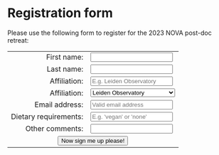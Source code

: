 # Registration form
Please use the following form to register for the 2023 NOVA post-doc retreat:
<!-- Registration form starts here please take care-->
<form 
  method="POST" 
  action="https://script.google.com/macros/s/AKfycbyae1hFMLOY_iLKrjlx5vdZHR5INKvXrOPbMkKEfz35CPxWE1pYOdOCEVYrhuGJp3jWag/exec"
>
  <table>
    <tr><td style="text-align: right"> First name:           </td> <td><input name="Name" type="text" required></td></tr>
    <tr><td style="text-align: right"> Last name:            </td> <td><input name="Surname" type="text" required></td></tr>
    <tr><td style="text-align: right"> Affiliation:          </td> <td><input name="Affiliation" type="text" placeholder="E.g. Leiden Observatory" required></td></tr>
    <tr><td style="text-align: right"> Affiliation:          </td> 
      <td style="text-align: right">
        <select id="cars" name="Affiliation_2">
          <option value="Leiden Observatory">Leiden Observatory</option>
          <option value="ESA">ESA</option>
          <option>value="ASTRON">ASTRON</option>
        </select> 
      </td>
    </tr>
    <tr><td style="text-align: right"> Email address:        </td> <td><input name="Email" type="email" placeholder="Valid email address" required></td></tr>
    <tr><td style="text-align: right"> Dietary requirements: </td> <td><input name="Diet" type="text" placeholder="E.g. 'vegan' or 'none'" required></td></tr>
    <tr><td style="text-align: right"> Other comments:       </td> <td><input name="Comments" type="text"> </td></tr>
    <tr>
      <td style="text-align: center" colspan=2>
        <button type="submit">Now sign me up please!</button> 
      </td>
    </tr>
  </table>
</form>
<!-- End of registration form-->
